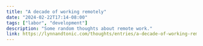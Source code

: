 ```yaml
---
title: "A decade of working remotely"
date: "2024-02-22T17:14-08:00"
tags: ["labor", "development"]
description: "Some random thoughts about remote work."
link: https://lynnandtonic.com/thoughts/entries/a-decade-of-working-remotely/
---
```

